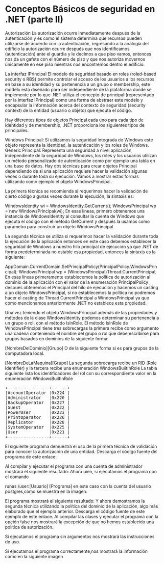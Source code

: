 # Conceptos Básicos de seguridad en .NET (parte II)

Autorización
La autorización ocurre inmediatamente después de la autenticación y es como el sistema determina que recursos pueden utilizarse de acuerdo con la autenticación, regresando a la analogía del edificio la autorización ocurre después que nos identificamos (autenticación) ante el guardia y le decimos a que piso vamos, entonces nos da un gafete con el número de piso y que nos autoriza movernos únicamente en ese piso mientras nos encontremos dentro el edificio.

La interfaz IPrincipal
El modelo de seguridad basado en roles (roled-based security o RBS) permite controlar el acceso de los usuarios a los recursos en base a su identidad y su pertenencia a un grupo o membership, este modelo esta diseñado para ser independiente de la plataforma donde se implemente por lo que .NET utiliza el concepto de principal (representado por la interfaz IPrincipal) como una forma de abstraer este modelo y encapsular la información acerca del contexto de seguridad (security context) de la entidad (usuario o objeto) que ejecuta el código.

Hay diferentes tipos de objetos Principal cada uno para cada tipo de identidad y de membership, .NET proporciona los siguientes tipos de principales.

Windows Principal: Si utilizamos la seguridad Integrada de Windows este objeto representa la identidad, la autenticación y los roles de Windows.
Generic Principal: Representa una seguridad a nivel aplicación, independiente de la seguridad de Windows, los roles y los usuarios utilizan un método personalizado de autenticación como por ejemplo una tabla en una base de datos.
Hay dos técnicas para crear objetos Principal dependiendo de si una aplicación requiere hacer la validación algunas veces o durante toda su ejecución. Vamos a mostrar estas formas utilizando como ejemplo el objeto WindowsPrincipal.

La primera técnica se recomienda si requerimos hacer la validación de cierto código algunas veces durante la ejecución, la sintaxis es:

WindowsIdentity wi = WindowsIdentity.GetCurrent();
WindowsPrincipal wp = new WindowsPrincipal(wi);
En esas lineas, primero obtenemos una instancia de WindowsIdentity al consultar la cuenta de Windows que ejecuta el código con el método GetCurrent y después la usamos como parámetro para construir un objeto WindowsPrincipal.

La segunda técnica se utiliza si requerimos hacer la validación durante toda la ejecución de la aplicación entonces en este caso debemos establecer la seguridad de Windows a nuestro hilo principal de ejecución ya que .NET de forma predeterminada no estable esa propiedad, entonces la sintaxis es la siguiente:

AppDomain.CurrentDomain.SetPrincipalPolicy(PrincipalPolicy.WindowsPrincipal);
WindowsPrincipal wp = (WindowsPrincipal)Thread.CurrentPrincipal;
En esas líneas primeramente establecemos la política de autorización al dominio de la aplicación con el valor de la enumeración PrincipalPolicy , después obtenemos el Principal del hilo de ejecución y hacemos un casting a un objeto WindowsPrincipal, si no establecemos la política no podremos hacer el casting de Thread.CurrentPrincipal a WindowsPrincipal ya que como mencionamos anteriormente .NET no establece esta propiedad.

Una vez teniendo el objeto WindowsPrincipal además de las propiedades y métodos de la clase WindowsIdentity podemos determinar su pertenencia a un grupo o rol, con el método IsInRole. El método IsInRole de WindowsPrincipal tiene tres sobrecargas la primera recibe como argumento una cadena conteniendo el nombre del grupo o rol que debe escribirse para grupos basados en dominios de la siguiente forma:

[NombreDelDominio]\[Grupo]
O de la siguiente forma si es para grupos de la computadora local.

[NombreDeLaMaquina]\[Grupo]
La segunda sobrecarga recibe un RID (Role Identifier) y la tercera recibe una enumeración WindowsBuiltInRole
La tabla siguiente lista los identificadores del rol con su correspondiente valor en la enumeración WindowsBuiltInRole

<pre>
+----------------+------+
|AccountOperator |0x224 |
|Administrator   |0x220 |
|BackupOperator  |0x227 |
|Guest           |0x222 |
|PowerUser       |0x223 |
|PrintOperator   |0x226 |
|Replicator      |0x228 |
|SystemOperator  |0x225 |
|User            |0x221 |
+----------------+------+
</pre>

El siguiente programa demuestra el uso de la primera técnica de validación para conocer la autorización de una entidad. Descarga el código fuente del programa de este enlace.

Al compilar y ejecutar el programa con una cuenta de administrador mostrará el siguiente resultado:
Ahora bien, si ejecutamos el programa con el comando

runas /user:[Usuario] [Programa]
en este caso con la cuenta del usuario postgres,como se muestra en la imagen:

El programa mostrará el siguiente resultado:
Y ahora demostramos la segunda técnica utilizando la política del dominio de la aplicación, algo más elaborado que el ejemplo anterior. Descarga el código fuente de este ejemplo de este enlace. Al compilar las clases y ejecutar el programa con la opción false nos mostrará la excepción de que no hemos establecido una política de autorización.

Si ejecutamos el programa sin argumentos nos mostrará las instrucciones de uso.

Si ejecutamos el programa correctamente,nos mostrará la información como en la siguiente imagen

